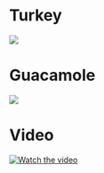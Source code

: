 # Turkey

![](https://enlacelatinonc.org/wp-content/uploads/2022/11/Pavo.jpg)


# Guacamole

![](https://natashaskitchen.com/wp-content/uploads/2020/05/Guacamole-Recipe-5-728x1092.jpg)

# Video

[![Watch the video](https://natashaskitchen.com/wp-content/uploads/2020/05/Guacamole-Recipe-5-728x1092.jpg)](https://www.youtube.com/watch?v=oidUrWmke4g)
